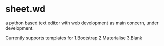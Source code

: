 # sheet.wd
a python based text editor with web development as main concern, under development.

Currently supports templates for
1.Bootstrap
2.Materialise 
3.Blank

